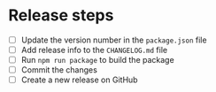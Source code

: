 # Release steps

- [ ] Update the version number in the `package.json` file
- [ ] Add release info to the `CHANGELOG.md` file
- [ ] Run `npm run package` to build the package
- [ ] Commit the changes
- [ ] Create a new release on GitHub
